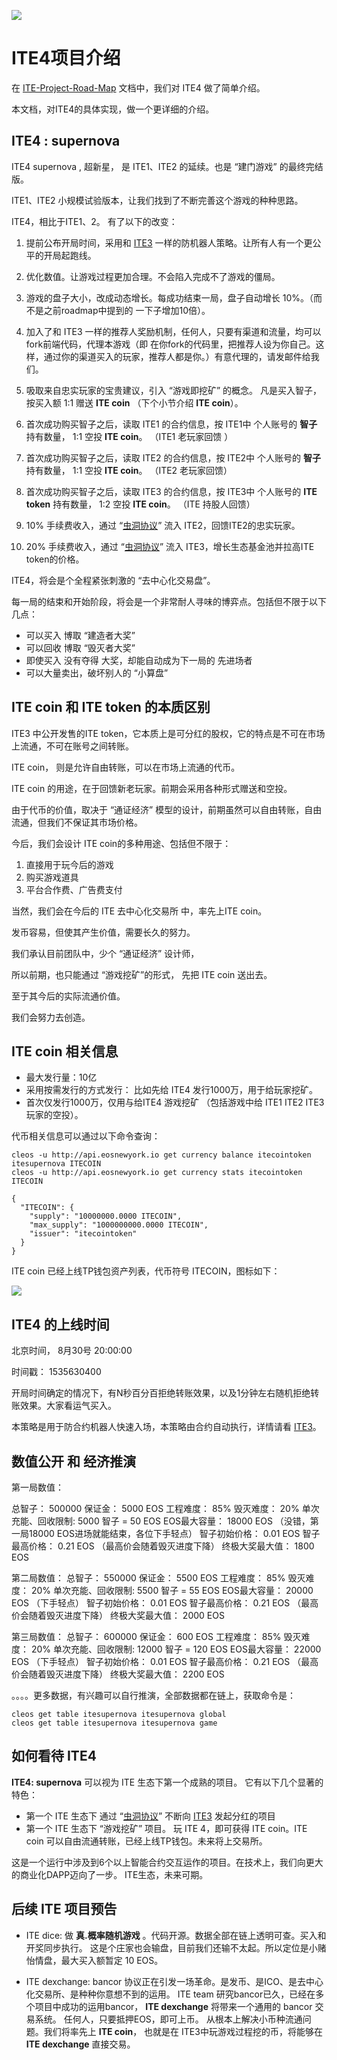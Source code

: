 ![](https://ws1.sinaimg.cn/large/006tNbRwgy1fuhnfdwpfgj3042018jre.jpg)

# ITE4项目介绍

在 [ITE-Project-Road-Map](https://github.com/ITE-Organization/ITE-Project-Road-Map) 文档中，我们对 ITE4 做了简单介绍。

本文档，对ITE4的具体实现，做一个更详细的介绍。


## ITE4 : supernova

ITE4 supernova , 超新星， 是 ITE1、ITE2 的延续。也是 “建门游戏” 的最终完结版。

ITE1、ITE2 小规模试验版本，让我们找到了不断完善这个游戏的种种思路。

ITE4，相比于ITE1、2。 有了以下的改变：

1. 提前公布开局时间，采用和 [ITE3](https://github.com/ITE-Organization/ite3) 一样的防机器人策略。让所有人有一个更公平的开局起跑线。

2. 优化数值。让游戏过程更加合理。不会陷入完成不了游戏的僵局。

3. 游戏的盘子大小，改成动态增长。每成功结束一局，盘子自动增长 10%。（而不是之前roadmap中提到的 一下子增加10倍）。

4. 加入了和 ITE3 一样的推荐人奖励机制，任何人，只要有渠道和流量，均可以fork前端代码，代理本游戏（即 在你fork的代码里，把推荐人设为你自己。这样，通过你的渠道买入的玩家，推荐人都是你。）有意代理的，请发邮件给我们。
 
5. 吸取来自忠实玩家的宝贵建议，引入 “游戏即挖矿” 的概念。 凡是买入智子，按买入额 1:1 赠送 **ITE coin** （下个小节介绍 **ITE coin**）。

6. 首次成功购买智子之后，读取 ITE1 的合约信息，按 ITE1中 个人账号的 **智子** 持有数量， 1:1 空投 **ITE coin**。  （ITE1 老玩家回馈 ）

7. 首次成功购买智子之后，读取 ITE2 的合约信息，按 ITE2中 个人账号的 **智子**  持有数量， 1:1 空投 **ITE coin**。 （ITE2 老玩家回馈）

8. 首次成功购买智子之后，读取 ITE3 的合约信息，按 ITE3中 个人账号的 **ITE token**  持有数量， 1:2 空投 **ITE coin**。 （ITE 持股人回馈）

9. 10% 手续费收入，通过 “[虫洞协议](https://github.com/ITE-Organization/ite-wormholes)” 流入 ITE2，回馈ITE2的忠实玩家。

10. 20% 手续费收入，通过 “[虫洞协议](https://github.com/ITE-Organization/ite-wormholes)” 流入 ITE3，增长生态基金池并拉高ITE token的价格。


ITE4，将会是个全程紧张刺激的 “去中心化交易盘”。 

每一局的结束和开始阶段，将会是一个非常耐人寻味的博弈点。包括但不限于以下几点：

* 可以买入 博取 “建造者大奖”
* 可以回收 博取 “毁灭者大奖”
* 即使买入 没有夺得 大奖，却能自动成为下一局的 先进场者
* 可以大量卖出，破坏别人的 “小算盘”


## ITE coin 和 ITE token 的本质区别

ITE3 中公开发售的ITE token，它本质上是可分红的股权，它的特点是不可在市场上流通，不可在账号之间转账。

ITE coin， 则是允许自由转账，可以在市场上流通的代币。

ITE coin 的用途，在于回馈新老玩家。前期会采用各种形式赠送和空投。

由于代币的价值，取决于 “通证经济” 模型的设计，前期虽然可以自由转账，自由流通，但我们不保证其市场价格。

今后，我们会设计 ITE coin的多种用途、包括但不限于：

1. 直接用于玩今后的游戏
2. 购买游戏道具
3. 平台合作费、广告费支付

当然，我们会在今后的 ITE 去中心化交易所 中，率先上ITE coin。

发币容易，但使其产生价值，需要长久的努力。

我们承认目前团队中，少个 “通证经济” 设计师，

所以前期，也只能通过 “游戏挖矿”的形式， 先把 ITE coin 送出去。

至于其今后的实际流通价值。

我们会努力去创造。

## ITE coin 相关信息

* 最大发行量：10亿
* 采用按需发行的方式发行： 比如先给 ITE4 发行1000万，用于给玩家挖矿。
* 首次仅发行1000万，仅用与给ITE4 游戏挖矿 （包括游戏中给 ITE1 ITE2 ITE3玩家的空投）。

代币相关信息可以通过以下命令查询：

```
cleos -u http://api.eosnewyork.io get currency balance itecointoken itesupernova ITECOIN
cleos -u http://api.eosnewyork.io get currency stats itecointoken ITECOIN

{
  "ITECOIN": {
    "supply": "10000000.0000 ITECOIN",
    "max_supply": "1000000000.0000 ITECOIN",
    "issuer": "itecointoken"
  }
}

```
 
 ITE coin 已经上线TP钱包资产列表，代币符号 ITECOIN，图标如下：
 
![](https://ws1.sinaimg.cn/large/006tNbRwgy1fuohqs3107j30dw0dwtfv.jpg)

## ITE4 的上线时间


北京时间， 8月30号 20:00:00 

时间戳： 1535630400

开局时间确定的情况下，有N秒百分百拒绝转账效果，以及1分钟左右随机拒绝转账效果。大家看运气买入。

本策略是用于防合约机器人快速入场，本策略由合约自动执行，详情请看  [ITE3](https://github.com/ITE-Organization/ite3)。

## 数值公开 和 经济推演

第一局数值：

总智子： 500000
保证金： 5000 EOS
工程难度： 85%
毁灭难度： 20%
单次充能、回收限制: 5000 智子 = 50 EOS
EOS最大容量： 18000 EOS （没错，第一局18000 EOS进场就能结束，各位下手轻点）
智子初始价格： 0.01 EOS
智子最高价格： 0.21 EOS （最高价会随着毁灭进度下降）
终极大奖最大值： 1800 EOS

第二局数值：
总智子： 550000
保证金： 5500 EOS
工程难度： 85%
毁灭难度： 20%
单次充能、回收限制: 5500 智子 = 55 EOS
EOS最大容量： 20000 EOS （下手轻点）
智子初始价格： 0.01 EOS
智子最高价格： 0.21 EOS （最高价会随着毁灭进度下降）
终极大奖最大值： 2000 EOS

第三局数值：
总智子： 600000
保证金： 600 EOS
工程难度： 85%
毁灭难度： 20%
单次充能、回收限制: 12000 智子 = 120 EOS
EOS最大容量： 22000 EOS （下手轻点）
智子初始价格： 0.01 EOS
智子最高价格： 0.21 EOS （最高价会随着毁灭进度下降）
终极大奖最大值： 2200 EOS  

。。。。更多数据，有兴趣可以自行推演，全部数据都在链上，获取命令是：

```
cleos get table itesupernova itesupernova global
cleos get table itesupernova itesupernova game

```

## 如何看待 ITE4

**ITE4: supernova**  可以视为 ITE 生态下第一个成熟的项目。 它有以下几个显著的特色：

* 第一个 ITE 生态下 通过 “[虫洞协议](https://github.com/ITE-Organization/ite-wormholes)” 不断向 [ITE3](https://github.com/ITE-Organization/ite3)  发起分红的项目
* 第一个 ITE 生态下 “游戏挖矿” 项目。 玩 ITE 4，即可获得 ITE coin。ITE coin 可以自由流通转账，已经上线TP钱包。未来将上交易所。

这是一个运行中涉及到6个以上智能合约交互运作的项目。在技术上，我们向更大的商业化DAPP迈向了一步。
ITE生态，未来可期。

## 后续 ITE 项目预告

* ITE dice: 做 **真.概率随机游戏** 。代码开源。数据全部在链上透明可查。买入和开奖同步执行。 这是个庄家也会输盘，目前我们还输不太起。所以定位是小赌怡情盘，最大买入额暂定 10 EOS。

* ITE dexchange:  bancor 协议正在引发一场革命。是发币、是ICO、是去中心化交易所、是种种你意想不到的运用。 ITE team 研究bancor已久，已经在多个项目中成功的运用bancor， **ITE dexchange** 将带来一个通用的 bancor 交易系统。 任何人，只要抵押EOS，即可上币。 从根本上解决小币种流通问题。我们将率先上 **ITE coin**， 也就是在 ITE3中玩游戏过程挖的币，将能够在 **ITE dexchange** 直接交易。 






